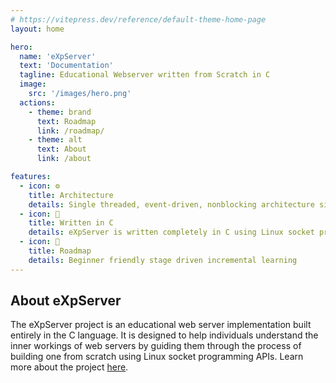 ```yaml
---
# https://vitepress.dev/reference/default-theme-home-page
layout: home

hero:
  name: 'eXpServer'
  text: 'Documentation'
  tagline: Educational Webserver written from Scratch in C
  image:
    src: '/images/hero.png'
  actions:
    - theme: brand
      text: Roadmap
      link: /roadmap/
    - theme: alt
      text: About
      link: /about

features:
  - icon: ⚙️
    title: Architecture
    details: Single threaded, event-driven, nonblocking architecture similar to NGINX
  - icon: 🐧
    title: Written in C
    details: eXpServer is written completely in C using Linux socket programming APIs
  - icon: 🚦
    title: Roadmap
    details: Beginner friendly stage driven incremental learning
---
```


## About eXpServer

The eXpServer project is an educational web server implementation built entirely in the C language. It is designed to help individuals understand the inner workings of web servers by guiding them through the process of building one from scratch using Linux socket programming APIs. Learn more about the project [here](/about).
